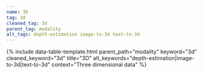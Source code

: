 ```yaml
---
name: 3D
tag: 3d
cleaned_tag: 3d
parent_tag: modality
alt_tags: depth-estimation image-to-3d text-to-3d
---
```


{% include data-table-template.html 
  parent_path="modality" 
  keyword="3d" 
  cleaned_keyword="3d" 
  title="3D"
  alt_keywords="depth-estimation|image-to-3d|text-to-3d"
  context="Three dimensional data"
%}

